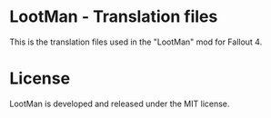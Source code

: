 # LootMan - Translation files
This is the translation files used in the "LootMan" mod for Fallout 4.

# License
LootMan is developed and released under the MIT license.
